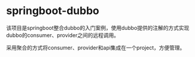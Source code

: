 # springboot-dubbo
该项目是springboot整合dubbo的入门案例，使用dubbo提供的注解的方式实现dubbo的consumer、provider之间的远程调用。

采用聚合的方式将consumer、provider和api集成在一个project，方便管理。
